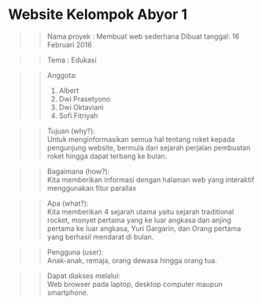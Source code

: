 # Website Kelompok Abyor 1

>>Nama proyek   : Membuat web sederhana
>>Dibuat tanggal: 16 Februari 2016

>>Tema : Edukasi

>>Anggota:<br>
>>1. Albert<br>
>>2. Dwi Prasetyono<br>
>>3. Dwi Oktaviani<br>
>>4. Sofi Fitriyah<br>

>>Tujuan (why?):<br>
>>Untuk menginformasikan semua hal tentang roket kepada pengunjung website, bermula dari sejarah perjalan pembuatan roket hingga dapat terbang ke bulan.

>>Bagaimana (how?):<br>
>>Kita memberikan informasi dengan halaman web yang interaktif menggunakan fitur parallax

>>Apa (what?):<br>
>>Kita memberikan 4 sejarah utama yaitu sejarah traditional rocket, monyet pertama yang ke luar angkasa dan anjing pertama ke luar angkasa, Yuri Gargarin, dan Orang pertama yang berhasil mendarat di bulan.

>>Pengguna (user):<br>
>>Anak-anak, remaja, orang dewasa hingga orang tua.

>>Dapat diakses melalui:<br>
Web browser pada laptop, desktop computer maupun smartphone.
